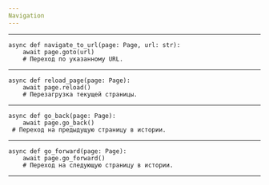 ```yaml
---
Navigation
---
```


---

    async def navigate_to_url(page: Page, url: str):
        await page.goto(url)  
        # Переход по указанному URL.

---

    async def reload_page(page: Page):
        await page.reload()  
        # Перезагрузка текущей страницы.

---

    async def go_back(page: Page):
        await page.go_back()  
     # Переход на предыдущую страницу в истории.

---

    async def go_forward(page: Page):
        await page.go_forward()  
        # Переход на следующую страницу в истории.

---



 
    

         